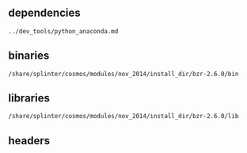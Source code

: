 ## dependencies

	../dev_tools/python_anaconda.md

## binaries

	/share/splinter/cosmos/modules/nov_2014/install_dir/bzr-2.6.0/bin

## libraries

	/share/splinter/cosmos/modules/nov_2014/install_dir/bzr-2.6.0/lib

## headers

